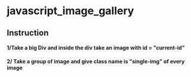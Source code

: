 # javascript_image_gallery
<h2>Instruction</h2>
<h4>1/Take a big Div and inside the div take an image with id = "current-id"</h4>
<h4>2/ Take a group of image and give class name is "single-img" of every image</h4>
